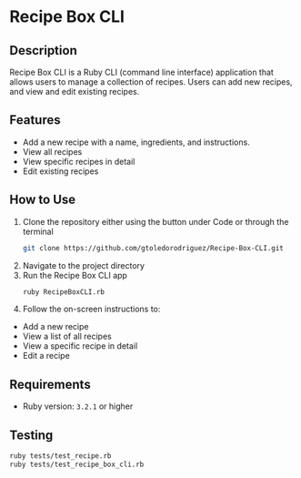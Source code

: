# Recipe Box CLI

## Description
Recipe Box CLI is a  Ruby CLI (command line interface) application that allows users to manage a collection of recipes. Users can add new recipes, and view and edit existing recipes.

## Features
- Add a new recipe with a name, ingredients, and instructions.
- View all recipes
- View specific recipes in detail
- Edit existing recipes

## How to Use
1. Clone the repository either using the button under Code or through the terminal
   ```bash
   git clone https://github.com/gtoledorodriguez/Recipe-Box-CLI.git
2. Navigate to the project directory
3. Run the Recipe Box CLI app
   ```bash
   ruby RecipeBoxCLI.rb
4. Follow the on-screen instructions to:
  - Add a new recipe
  - View a list of all recipes
  - View a specific recipe in detail
  - Edit a recipe



## Requirements
- Ruby version: `3.2.1` or higher

## Testing 
   ```bash
   ruby tests/test_recipe.rb
   ruby tests/test_recipe_box_cli.rb

